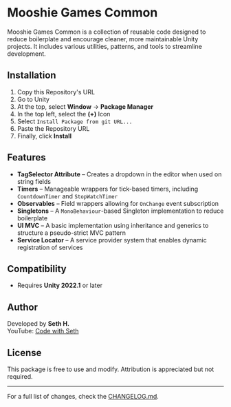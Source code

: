 ﻿# Mooshie Games Common

Mooshie Games Common is a collection of reusable code designed to reduce boilerplate and encourage cleaner, more maintainable Unity projects. It includes various utilities, patterns, and tools to streamline development.

## Installation

1. Copy this Repository's URL
2. Go to Unity
3. At the top, select **Window** -> **Package Manager**
4. In the top left, select the **(+)** Icon
5. Select `Install Package from git URL...`
6. Paste the Repository URL
7. Finally, click **Install**

## Features

- **TagSelector Attribute** – Creates a dropdown in the editor when used on string fields
- **Timers** – Manageable wrappers for tick-based timers, including `CountdownTimer` and `StopWatchTimer`
- **Observables** – Field wrappers allowing for `OnChange` event subscription
- **Singletons** – A `MonoBehaviour`-based Singleton implementation to reduce boilerplate
- **UI MVC** – A basic implementation using inheritance and generics to structure a pseudo-strict MVC pattern
- **Service Locator** – A service provider system that enables dynamic registration of services

## Compatibility

- Requires **Unity 2022.1** or later

## Author

Developed by **Seth H.**  
YouTube: [Code with Seth](https://www.youtube.com/@codewithseth)

## License

This package is free to use and modify. Attribution is appreciated but not required.

---

For a full list of changes, check the [CHANGELOG.md](./CHANGELOG.md).